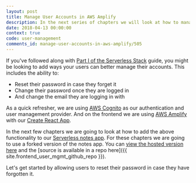 ```yaml
---
layout: post
title: Manage User Accounts in AWS Amplify
description: In the next series of chapters we will look at how to manage user accounts for our Serverless React app with Cognito and AWS Amplify.
date: 2018-04-13 00:00:00
context: true
code: user-management
comments_id: manage-user-accounts-in-aws-amplify/505
---
```


If you've followed along with [Part I of the Serverless Stack](/#part-1) guide, you might be looking to add ways your users can better manage their accounts. This includes the ability to:

- Reset their password in case they forget it
- Change their password once they are logged in
- And change the email they are logging in with

As a quick refresher, we are using [AWS Cognito](https://aws.amazon.com/cognito/) as our authentication and user management provider. And on the frontend we are using [AWS Amplify](https://aws-amplify.github.io/) with our [Create React App](https://github.com/facebook/create-react-app).

In the next few chapters we are going to look at how to add the above functionality to our [Serverless notes app](https://demo.serverless-stack.com). For these chapters we are going to use a forked version of the notes app. You can [view the hosted version here](https://demo-user-mgmt.serverless-stack.com) and the [source is available in a repo here]({{ site.frontend_user_mgmt_github_repo }}).

Let's get started by allowing users to reset their password in case they have forgotten it.

